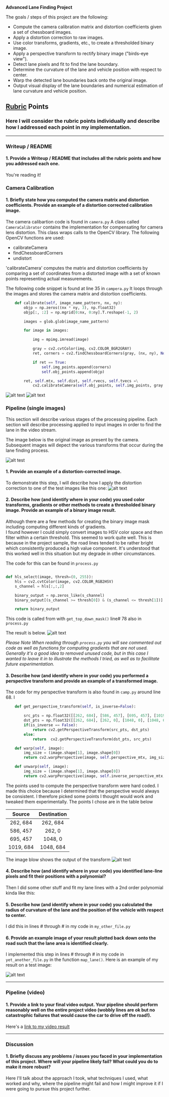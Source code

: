 **Advanced Lane Finding Project**

The goals / steps of this project are the following:

* Compute the camera calibration matrix and distortion coefficients given a set of chessboard images.
* Apply a distortion correction to raw images.
* Use color transforms, gradients, etc., to create a thresholded binary image.
* Apply a perspective transform to rectify binary image ("birds-eye view").
* Detect lane pixels and fit to find the lane boundary.
* Determine the curvature of the lane and vehicle position with respect to center.
* Warp the detected lane boundaries back onto the original image.
* Output visual display of the lane boundaries and numerical estimation of lane curvature and vehicle position.

[//]: # (Image References)

[image0]: ./output_images/Calib-1-Distorted_Image.png "Original Distorted Image"
[image1]: ./output_images/Calib-2-Undistorted_Image.png "Undistorted"
[image11]: ./output_images/Pipeline-1-input.png "Road Transformed"
[image2]: ./output_images/Pipeline-2-Remove_Camera_distortion.png "Road Transformed"
[image3]: ./output_images/Pipeline-3-HSV_colorspace_thresholding.png "Binary Example"
[image4]: ./output_images/Pipeline-4-Perspective_transform.png "Warp Example"
[image5]: ./output_images/Pipeline-5-Curve_fit_overlay.png "Fit Visual"
[image6]: ./output_images/Pipeline-5-Curve_fit_overlay.png "Output"
[video1]: ./project_video.mp4 "Video"

## [Rubric](https://review.udacity.com/#!/rubrics/571/view) Points

### Here I will consider the rubric points individually and describe how I addressed each point in my implementation.  

---

### Writeup / README

#### 1. Provide a Writeup / README that includes all the rubric points and how you addressed each one.   

You're reading it!

### Camera Calibration

#### 1. Briefly state how you computed the camera matrix and distortion coefficients. Provide an example of a distortion corrected calibration image.

The camera calibartion code is found in `camera.py` A class called `CameraCalibrator` contains the implementation for
compensating for camera lens distortion.  This class wraps calls to the OpenCV library.  The following OpenCV functions 
are used:

* calibrateCamera
* findChessboardCorners
* undistort

'calibrateCamera' computes the matrix and distortion coefficients by comparing a set of coordinates from a distorted image
 with a set of known points representing actual measurements.

The following code snippet is found at line 35 in `campera.py` It loops through the images and stores the camera matrix 
and distortion coefficients.
```python
    def calibrate(self, image_name_pattern, nx, ny):
        objp = np.zeros((nx * ny, 3), np.float32)
        objp[:, :2] = np.mgrid[0:nx, 0:ny].T.reshape(-1, 2)

        images = glob.glob(image_name_pattern)

        for image in images:

            img = mpimg.imread(image)

            gray = cv2.cvtColor(img, cv2.COLOR_BGR2GRAY)
            ret, corners = cv2.findChessboardCorners(gray, (nx, ny), None)

            if ret == True:
                self.img_points.append(corners)
                self.obj_points.append(objp)

        ret, self.mtx, self.dist, self.rvecs, self.tvecs =\
            cv2.calibrateCamera(self.obj_points, self.img_points, gray.shape[::-1], None, None)

```
![alt text][image0]
![alt text][image1]

### Pipeline (single images)
This section will describe various stages of the processing pipeline.  Each section will describe processing applied to 
input images in order to find the lane in the video stream.

The image below is the original image as present by the camera.  Subsequent images will depect the various transforms that
occur  during the lane finding process.

![alt test][image11]

#### 1. Provide an example of a distortion-corrected image.

To demonstrate this step, I will describe how I apply the distortion correction to one of the test images like this one:
![alt text][image2]

#### 2. Describe how (and identify where in your code) you used color transforms, gradients or other methods to create a thresholded binary image.  Provide an example of a binary image result.

Although there are a few methods for creating the binary image mask including computing different kinds of gradients.  
I found however I could simply convert images to HSV color space and then filter within a certain threshold. This seemed to 
work quite well.  This is because in the project sample, the road lines tended to be rather bright which consistently produced
a high value component.  It's understood that this worked well in this situation but my degrade in other circumstances.

The code for this can be found in `process.py` 


```python

def hls_select(image, thresh=(0, 255)):
    hls = cv2.cvtColor(image, cv2.COLOR_RGB2HSV)
    s_channel = hls[:,:,2]

    binary_output = np.zeros_like(s_channel)
    binary_output[(s_channel >= thresh[0]) & (s_channel <= thresh[1])] = 1

    return binary_output
```

This code is called from with `get_top_down_mask()` line# 78 also in `process.py`

The result is below.
![alt text][image3]
 

*Please Note When reading through `process.py` you will see commented out code as
well as functions for computing gradients that are not used.  Generally it's a good idea to removed unused code, but
in this case I wanted to leave it in to illustrate the methods I tried, as well as to facilitate future experimentation.*



#### 3. Describe how (and identify where in your code) you performed a perspective transform and provide an example of a transformed image.

The code for my perspective transform is also found in `camp.py` around line 68.  I

```python
    def get_perspective_transform(self, is_inverse=False):

        src_pts = np.float32([[262, 684], [586, 457], [695, 457], [1019, 684]])
        dst_pts = np.float32([[262, 684], [262, 0], [1048, 0], [1048, 684]])
        if(is_inverse == False):
            return cv2.getPerspectiveTransform(src_pts, dst_pts)
        else:
            return  cv2.getPerspectiveTransform(dst_pts, src_pts)

    def warp(self, image):
        img_size = (image.shape[1], image.shape[0])
        return cv2.warpPerspective(image, self.perspective_mtx, img_size)

    def unwarp(self, image):
        img_size = (image.shape[1], image.shape[0])
        return cv2.warpPerspective(image, self.inverse_perspective_mtx, img_size)

```

The points used to compute the perspective transform were hard coded.  I made this 
choice because I determined that the perspective would always be consistent.  I therefore picked some points I thought would
work and tweaked them experimentally.  The points I chose are in the table below

| Source        | Destination   | 
|:-------------:|:-------------:| 
| 262, 684      | 262, 684      | 
| 586, 457      | 262, 0        |
| 695, 457      | 1048, 0       |
| 1019, 684     | 1048, 684     |


The image blow shows the output of the transform
![alt text][image4]

#### 4. Describe how (and identify where in your code) you identified lane-line pixels and fit their positions with a polynomial?

Then I did some other stuff and fit my lane lines with a 2nd order polynomial kinda like this:



#### 5. Describe how (and identify where in your code) you calculated the radius of curvature of the lane and the position of the vehicle with respect to center.

I did this in lines # through # in my code in `my_other_file.py`

#### 6. Provide an example image of your result plotted back down onto the road such that the lane area is identified clearly.

I implemented this step in lines # through # in my code in `yet_another_file.py` in the function `map_lane()`.  Here is an example of my result on a test image:

![alt text][image6]

---

### Pipeline (video)

#### 1. Provide a link to your final video output.  Your pipeline should perform reasonably well on the entire project video (wobbly lines are ok but no catastrophic failures that would cause the car to drive off the road!).

Here's a [link to my video result](./project_video_output.mp4)

---

### Discussion

#### 1. Briefly discuss any problems / issues you faced in your implementation of this project.  Where will your pipeline likely fail?  What could you do to make it more robust?

Here I'll talk about the approach I took, what techniques I used, what worked and why, where the pipeline might fail and how I might improve it if I were going to pursue this project further.  
